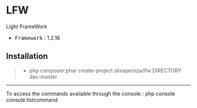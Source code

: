 # LFW
Light FrameWork

 - <kbd>Framework</kbd> : 1.2.16

Installation
----------

> - php composer.phar create-project alixsperoza/lfw DIRECTORY dev-master

----------

To access the commands available through the console : php console console:listcommand